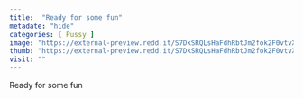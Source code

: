 ```yaml
---
title:  "Ready for some fun"
metadate: "hide"
categories: [ Pussy ]
image: "https://external-preview.redd.it/S7DkSRQLsHaFdhRbtJm2fok2F0vtvX1EDPFBj8XjlLw.jpg?auto=webp&s=1ca33e398d082ff6732264c8564785ad12337bf7"
thumb: "https://external-preview.redd.it/S7DkSRQLsHaFdhRbtJm2fok2F0vtvX1EDPFBj8XjlLw.jpg?width=1080&crop=smart&auto=webp&s=c4595af3a8a52f23e87b40660dec7274b536387c"
visit: ""
---
```

Ready for some fun
